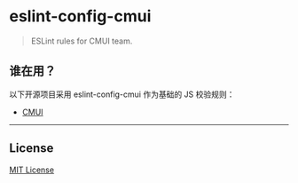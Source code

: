 # eslint-config-cmui

> ESLint rules for CMUI team.

## 谁在用？

以下开源项目采用 eslint-config-cmui 作为基础的 JS 校验规则：

* [CMUI](https://github.com/CMUI/CMUI)

***

## License

[MIT License](http://www.opensource.org/licenses/mit-license.php)
